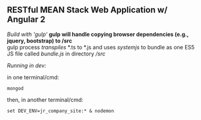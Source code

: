 ## RESTful MEAN Stack Web Application w/ Angular 2
*Build with 'gulp'*
**gulp will handle copying browser dependencies (e.g., jquery, bootstrap) to /src**  
gulp process *transpiles* &ast;.ts to &ast;.js and uses *systemjs* to bundle as one ES5 JS file called *bundle.js* in directory */src*

*Running in dev:*

in one terminal/cmd:
~~~
mongod
~~~
then, in another terminal/cmd:
~~~
set DEV_ENV=jr_company_site:* & nodemon
~~~
